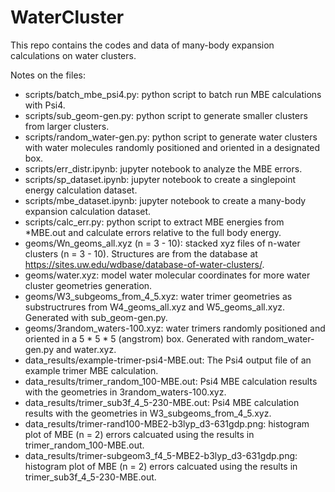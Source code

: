 # WaterCluster
This repo contains the codes and data of many-body expansion calculations on water clusters.

Notes on the files:
- scripts/batch_mbe_psi4.py: python script to batch run MBE calculations with Psi4.
- scripts/sub_geom-gen.py: python script to generate smaller clusters from larger clusters.
- scripts/random_water-gen.py: python script to generate water clusters with water molecules randomly positioned and oriented in a designated box.
- scripts/err_distr.ipynb: jupyter notebook to analyze the MBE errors.
- scripts/sp_dataset.ipynb: jupyter notebook to create a singlepoint energy calculation dataset.
- scripts/mbe_dataset.ipynb: jupyter notebook to create a many-body expansion calculation dataset.
- scripts/calc_err.py: python script to extract MBE energies from \*MBE.out and calculate errors relative to the full body energy.
- geoms/Wn_geoms_all.xyz (n = 3 - 10): stacked xyz files of n-water clusters (n = 3 - 10). Structures are from the database at https://sites.uw.edu/wdbase/database-of-water-clusters/.
- geoms/water.xyz: model water molecular coordinates for more water cluster geometries generation.
- geoms/W3_subgeoms_from_4_5.xyz: water trimer geometries as substructrures from W4_geoms_all.xyz and W5_geoms_all.xyz. Generated with sub_geom-gen.py.
- geoms/3random_waters-100.xyz: water trimers randomly positioned and oriented in a 5 * 5 * 5 (angstrom) box. Generated with random_water-gen.py and water.xyz.
- data_results/example-trimer-psi4-MBE.out: The Psi4 output file of an example trimer MBE calculation.
- data_results/trimer_random_100-MBE.out: Psi4 MBE calculation results with the geometries in 3random_waters-100.xyz.
- data_results/trimer_sub3f_4_5-230-MBE.out: Psi4 MBE calculation results with the geometries in W3_subgeoms_from_4_5.xyz.
- data_results/trimer-rand100-MBE2-b3lyp_d3-631gdp.png: histogram plot of MBE (n = 2) errors calcuated using the results in trimer_random_100-MBE.out.
- data_results/trimer-subgeom3_f4_5-MBE2-b3lyp_d3-631gdp.png: histogram plot of MBE (n = 2) errors calcuated using the results in trimer_sub3f_4_5-230-MBE.out.
